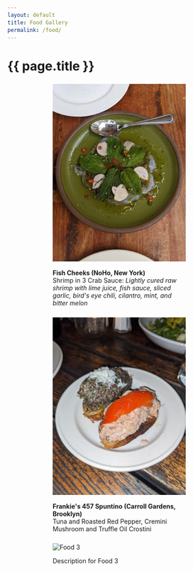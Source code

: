```yaml
---
layout: default
title: Food Gallery
permalink: /food/
---
```


# {{ page.title }}

<div style="display: flex; flex-wrap: wrap; justify-content: space-around;">
  <div style="margin: 5px; width: 300px;"> <!-- specify the width of the container -->
    <img src="/images/fishcheeks.jpg" alt="Fish Cheeks" style="width:100%; height:auto;"> <!-- maintain aspect ratio -->
    <p><strong>Fish Cheeks (NoHo, New York)</strong> <br> Shrimp in 3 Crab Sauce: <em>Lightly cured raw shrimp with lime juice, fish sauce, sliced garlic, bird's eye chili, cilantro, mint, and bitter melon</em></p>
  </div>
  <div style="margin: 5px; width: 300px;">
    <img src="/images/frankies.jpg" alt="Frankie's 457" style="width:100%; height:auto;"> <!-- maintain aspect ratio -->
    <p><strong>Frankie's 457 Spuntino (Carroll Gardens, Brooklyn)</strong> <br> Tuna and Roasted Red Pepper, Cremini Mushroom and Truffle Oil Crostini</p>
  </div>
  <div style="margin: 5px; width: 300px;">
    <img src="/images/food3.jpg" alt="Food 3" style="width:100%; height:auto;"> <!-- maintain aspect ratio -->
    <p>Description for Food 3</p>
  </div>
  <!-- Add more items as needed -->
</div>
